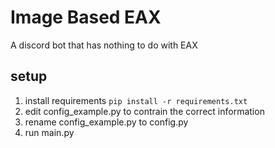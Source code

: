 # Image Based EAX
 A discord bot that has nothing to do with EAX

## setup

1. install requirements `pip install -r requirements.txt`
2. edit config_example.py to contrain the correct information
3. rename config_example.py to config.py
4. run main.py